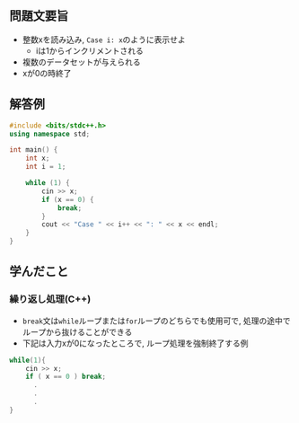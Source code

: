 ## 問題文要旨
- 整数xを読み込み, `Case i: x`のように表示せよ
    - iは1からインクリメントされる
- 複数のデータセットが与えられる
- xが0の時終了
## 解答例
```cpp
#include <bits/stdc++.h>
using namespace std;

int main() {
	int x;
	int i = 1;

	while (1) {
		cin >> x;
		if (x == 0) {
			break;
		}
		cout << "Case " << i++ << ": " << x << endl;
	}
}
```
## 学んだこと
### 繰り返し処理(C++)
- `break`文は`while`ループまたは`for`ループのどちらでも使用可で, 処理の途中でループから抜けることができる
- 下記は入力xが0になったところで, ループ処理を強制終了する例
```cpp
while(1){
    cin >> x;
    if ( x == 0 ) break;
      .
      .
      .
}
```